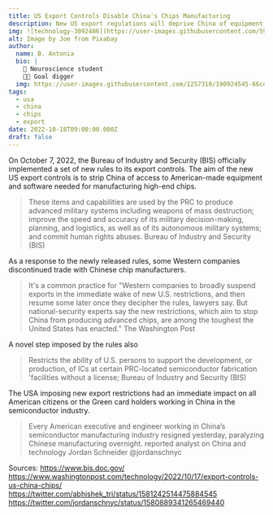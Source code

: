 ```yaml
---
title: US Export Controls Disable China's Chips Manufacturing
description: New US export regulations will deprive China of equipment for manufacturing high-end chips
img: ![technology-3092486](https://user-images.githubusercontent.com/59807305/197054435-474c0746-924c-4dfc-b4fb-a5f514b12a72.jpg)
alt: Image by Joe from Pixabay 
author: 
  name: B. Antonia
  bio: |
    🧠 Neuroscience student
    🦸🏼 Goal digger
  img: https://user-images.githubusercontent.com/1257310/190924545-66cd79f4-445a-41d5-9cd4-f29d00d3619c.jpg
tags:
  - usa
  - china
  - chips
  - export
date: 2022-10-18T09:00:00.000Z
draft: false
---
```


On October 7, 2022, the Bureau of Industry and Security (BIS) officially implemented a set of new rules to its export controls. The aim of the new US export controls is to strip China of access to American-made equipment and software needed for manufacturing high-end chips. 

>  These items and capabilities are used by the PRC to produce advanced military
systems including weapons of mass destruction; improve the speed and accuracy of its military
decision-making, planning, and logistics, as well as of its autonomous military systems; and
commit human rights abuses.
Bureau of Industry and Security (BIS)

As a response to the newly released rules, some Western companies discontinued trade with Chinese chip manufacturers. 

>It's a common practice for "Western companies to broadly suspend exports in the immediate wake of new U.S. restrictions, and then resume some later once they decipher the rules, lawyers say. But national-security experts say the new restrictions, which aim to stop China from producing advanced chips, are among the toughest the United States has enacted." 
The Washington Post

A novel step imposed by the rules also

> Restricts the ability of U.S. persons to support the development, or production, of ICs at certain PRC-located semiconductor fabrication 'facilities without a license;
Bureau of Industry and Security (BIS)

The USA imposing new export restrictions had an immediate impact on all American citizens or the Green card holders working in China in the semiconductor industry.

> Every American executive and engineer working in China’s semiconductor manufacturing industry resigned yesterday, paralyzing Chinese manufacturing overnight. reported analyst on China and technology Jordan Schneider @jordanschnyc

Sources:
https://www.bis.doc.gov/
https://www.washingtonpost.com/technology/2022/10/17/export-controls-us-china-chips/
https://twitter.com/abhishek_tri/status/1581242514475884545
https://twitter.com/jordanschnyc/status/1580889341265469440
